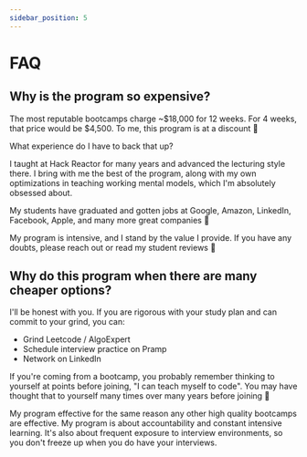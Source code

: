 ```yaml
---
sidebar_position: 5
---
```


# FAQ

## Why is the program so expensive?

The most reputable bootcamps charge ~$18,000 for 12 weeks. For 4 weeks, that price would be $4,500. To me, this program is at a discount 🙌

What experience do I have to back that up?

I taught at Hack Reactor for many years and advanced the lecturing style there. I bring with me the best of the program, along with my own optimizations in teaching working mental models, which I'm absolutely obsessed about.

My students have graduated and gotten jobs at Google, Amazon, LinkedIn, Facebook, Apple, and many more great companies 🙌

My program is intensive, and I stand by the value I provide. If you have any doubts, please reach out or read my student reviews 🙂

## Why do this program when there are many cheaper options?

I'll be honest with you. If you are rigorous with your study plan and can commit to your grind, you can:
- Grind Leetcode / AlgoExpert
- Schedule interview practice on Pramp
- Network on LinkedIn

If you're coming from a bootcamp, you probably remember thinking to yourself at points before joining, "I can teach myself to code". You may have thought that to yourself many times over many years before joining 🙂

My program effective for the same reason any other high quality bootcamps are effective. My program is about accountability and constant intensive learning. It's also about frequent exposure to interview environments, so you don't freeze up when you do have your interviews.